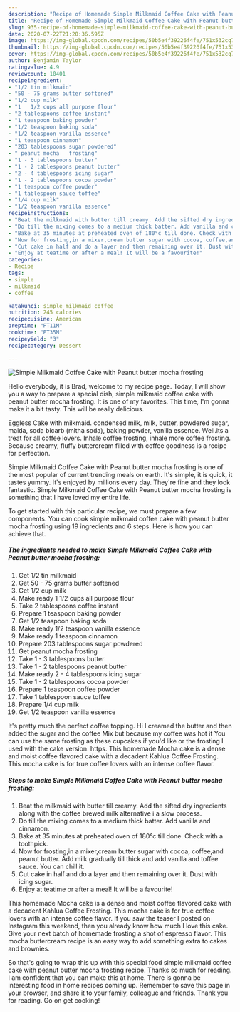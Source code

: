 ```yaml
---
description: "Recipe of Homemade Simple Milkmaid Coffee Cake with Peanut butter mocha frosting"
title: "Recipe of Homemade Simple Milkmaid Coffee Cake with Peanut butter mocha frosting"
slug: 935-recipe-of-homemade-simple-milkmaid-coffee-cake-with-peanut-butter-mocha-frosting
date: 2020-07-22T21:20:36.595Z
image: https://img-global.cpcdn.com/recipes/50b5e4f39226f4fe/751x532cq70/simple-milkmaid-coffee-cake-with-peanut-butter-mocha-frosting-recipe-main-photo.jpg
thumbnail: https://img-global.cpcdn.com/recipes/50b5e4f39226f4fe/751x532cq70/simple-milkmaid-coffee-cake-with-peanut-butter-mocha-frosting-recipe-main-photo.jpg
cover: https://img-global.cpcdn.com/recipes/50b5e4f39226f4fe/751x532cq70/simple-milkmaid-coffee-cake-with-peanut-butter-mocha-frosting-recipe-main-photo.jpg
author: Benjamin Taylor
ratingvalue: 4.9
reviewcount: 10401
recipeingredient:
- "1/2 tin milkmaid"
- "50 - 75 grams butter softened"
- "1/2 cup milk"
- "1   1/2 cups all purpose flour"
- "2 tablespoons coffee instant"
- "1 teaspoon baking powder"
- "1/2 teaspoon baking soda"
- "1/2 teaspoon vanilla essence"
- "1 teaspoon cinnamon"
- "203 tablespoons sugar powdered"
- " peanut mocha   frosting"
- "1 - 3 tablespoons butter"
- "1 - 2 tablespoons peanut butter"
- "2 - 4 tablespoons icing sugar"
- "1 - 2 tablespoons cocoa powder"
- "1 teaspoon coffee powder"
- "1 tablespoon sauce toffee"
- "1/4 cup milk"
- "1/2 teaspoon vanilla essence"
recipeinstructions:
- "Beat the milkmaid with butter till creamy. Add the sifted dry ingredients along with the coffee brewed milk alternative i a slow process."
- "Do till the mixing comes to a medium thick batter. Add vanilla and cinnamon."
- "Bake at 35 minutes at preheated oven of 180°c till done. Check with a toothpick."
- "Now for frosting,in a mixer,cream butter sugar with cocoa, coffee,and peanut butter. Add milk gradually till thick and add vanilla and toffee sauce. You can chill it."
- "Cut cake in half and do a layer and then remaining over it. Dust with icing sugar."
- "Enjoy at teatime or after a meal! It will be a favourite!"
categories:
- Recipe
tags:
- simple
- milkmaid
- coffee

katakunci: simple milkmaid coffee 
nutrition: 245 calories
recipecuisine: American
preptime: "PT11M"
cooktime: "PT35M"
recipeyield: "3"
recipecategory: Dessert

---
```



![Simple Milkmaid Coffee Cake with Peanut butter mocha frosting](https://img-global.cpcdn.com/recipes/50b5e4f39226f4fe/751x532cq70/simple-milkmaid-coffee-cake-with-peanut-butter-mocha-frosting-recipe-main-photo.jpg)

Hello everybody, it is Brad, welcome to my recipe page. Today, I will show you a way to prepare a special dish, simple milkmaid coffee cake with peanut butter mocha frosting. It is one of my favorites. This time, I'm gonna make it a bit tasty. This will be really delicious.

Eggless Cake with milkmaid. condensed milk, milk, butter, powdered sugar, maida, soda bicarb (mitha soda), baking powder, vanilla essence. Well.its a treat for all coffee lovers. Inhale coffee frosting, inhale more coffee frosting. Because creamy, fluffy buttercream filled with coffee goodness is a recipe for perfection.

Simple Milkmaid Coffee Cake with Peanut butter mocha frosting is one of the most popular of current trending meals on earth. It's simple, it is quick, it tastes yummy. It's enjoyed by millions every day. They're fine and they look fantastic. Simple Milkmaid Coffee Cake with Peanut butter mocha frosting is something that I have loved my entire life.


To get started with this particular recipe, we must prepare a few components. You can cook simple milkmaid coffee cake with peanut butter mocha frosting using 19 ingredients and 6 steps. Here is how you can achieve that.

<!--inarticleads1-->

##### The ingredients needed to make Simple Milkmaid Coffee Cake with Peanut butter mocha frosting:

1. Get 1/2 tin milkmaid
1. Get 50 - 75 grams butter softened
1. Get 1/2 cup milk
1. Make ready 1   1/2 cups all purpose flour
1. Take 2 tablespoons coffee instant
1. Prepare 1 teaspoon baking powder
1. Get 1/2 teaspoon baking soda
1. Make ready 1/2 teaspoon vanilla essence
1. Make ready 1 teaspoon cinnamon
1. Prepare 203 tablespoons sugar powdered
1. Get  peanut mocha   frosting
1. Take 1 - 3 tablespoons butter
1. Take 1 - 2 tablespoons peanut butter
1. Make ready 2 - 4 tablespoons icing sugar
1. Take 1 - 2 tablespoons cocoa powder
1. Prepare 1 teaspoon coffee powder
1. Take 1 tablespoon sauce toffee
1. Prepare 1/4 cup milk
1. Get 1/2 teaspoon vanilla essence


It&#39;s pretty much the perfect coffee topping. Hi I creamed the butter and then added the sugar and the coffee Mix but because my coffee was hot it You can use the same frosting as these cupcakes if you&#39;d like or the frosting I used with the cake version. https. This homemade Mocha cake is a dense and moist coffee flavored cake with a decadent Kahlua Coffee Frosting. This mocha cake is for true coffee lovers with an intense coffee flavor. 

<!--inarticleads2-->

##### Steps to make Simple Milkmaid Coffee Cake with Peanut butter mocha frosting:

1. Beat the milkmaid with butter till creamy. Add the sifted dry ingredients along with the coffee brewed milk alternative i a slow process.
1. Do till the mixing comes to a medium thick batter. Add vanilla and cinnamon.
1. Bake at 35 minutes at preheated oven of 180°c till done. Check with a toothpick.
1. Now for frosting,in a mixer,cream butter sugar with cocoa, coffee,and peanut butter. Add milk gradually till thick and add vanilla and toffee sauce. You can chill it.
1. Cut cake in half and do a layer and then remaining over it. Dust with icing sugar.
1. Enjoy at teatime or after a meal! It will be a favourite!


This homemade Mocha cake is a dense and moist coffee flavored cake with a decadent Kahlua Coffee Frosting. This mocha cake is for true coffee lovers with an intense coffee flavor. If you saw the teaser I posted on Instagram this weekend, then you already know how much I love this cake. Give your next batch of homemade frosting a shot of espresso flavor. This mocha buttercream recipe is an easy way to add something extra to cakes and brownies. 

So that's going to wrap this up with this special food simple milkmaid coffee cake with peanut butter mocha frosting recipe. Thanks so much for reading. I am confident that you can make this at home. There is gonna be interesting food in home recipes coming up. Remember to save this page in your browser, and share it to your family, colleague and friends. Thank you for reading. Go on get cooking!
